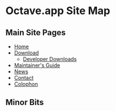 Octave.app Site Map
===================

## Main Site Pages

* [Home](/)
* [Download](/Download.html)
  * [Developer Downloads](/Developer-Downloads.html)
* [Maintainer's Guide](/Maintainer-Guide.html)
* [News](/News.html)
* [Contact](/Contact.html)
* [Colophon](/Colophon.html)

## Minor Bits
